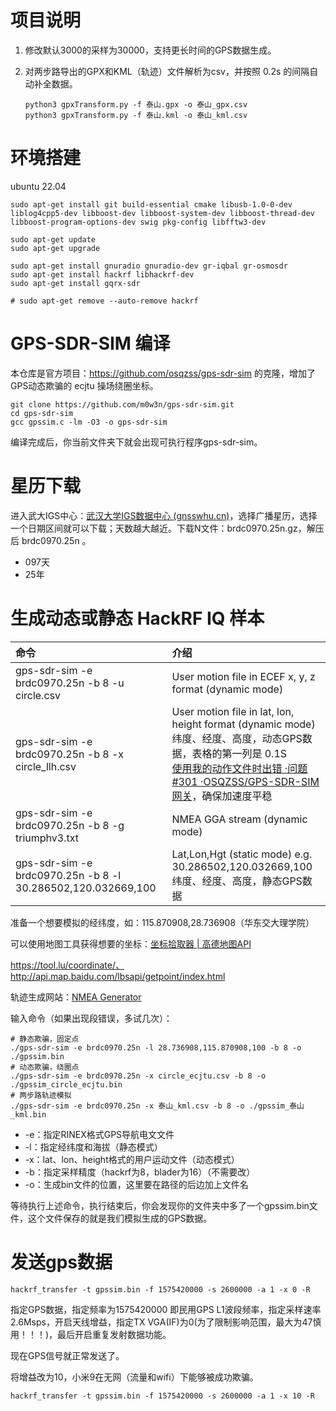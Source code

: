 # 项目说明

1. 修改默认3000的采样为30000，支持更长时间的GPS数据生成。

2. 对两步路导出的GPX和KML（轨迹）文件解析为csv，并按照 0.2s 的间隔自动补全数据。

    ```
    python3 gpxTransform.py -f 泰山.gpx -o 泰山_gpx.csv
    python3 gpxTransform.py -f 泰山.kml -o 泰山_kml.csv
    ```

# 环境搭建

ubuntu 22.04

```
sudo apt-get install git build-essential cmake libusb-1.0-0-dev liblog4cpp5-dev libboost-dev libboost-system-dev libboost-thread-dev libboost-program-options-dev swig pkg-config libfftw3-dev

sudo apt-get update
sudo apt-get upgrade

sudo apt-get install gnuradio gnuradio-dev gr-iqbal gr-osmosdr
sudo apt-get install hackrf libhackrf-dev
sudo apt-get install gqrx-sdr

# sudo apt-get remove --auto-remove hackrf
```

# GPS-SDR-SIM 编译

本仓库是官方项目：https://github.com/osqzss/gps-sdr-sim 的克隆，增加了GPS动态欺骗的 ecjtu 操场绕圈坐标。

```
git clone https://github.com/m0w3n/gps-sdr-sim.git
cd gps-sdr-sim
gcc gpssim.c -lm -O3 -o gps-sdr-sim
```

编译完成后，你当前文件夹下就会出现可执行程序gps-sdr-sim。

# 星历下载

进入武大IGS中心：[武汉大学IGS数据中心 (gnsswhu.cn)](http://www.igs.gnsswhu.cn/index.php)，选择广播星历，选择一个日期区间就可以下载；天数越大越近。下载N文件：brdc0970.25n.gz，解压后 brdc0970.25n 。

- 097天
- 25年

# 生成动态或静态 HackRF IQ 样本

| 命令                                                         | 介绍                                                         |
| :----------------------------------------------------------- | :----------------------------------------------------------- |
| gps-sdr-sim -e brdc0970.25n -b 8 -u circle.csv               | User motion file in ECEF x, y, z format (dynamic mode)       |
| gps-sdr-sim -e brdc0970.25n  -b 8 -x circle_llh.csv          | User motion file in lat, lon, height format (dynamic mode)<br>纬度、经度、高度，动态GPS数据，表格的第一列是 0.1S<br>[使用我的动作文件时出错 ·问题 #301 ·OSQZSS/GPS-SDR-SIM 网关](https://github.com/osqzss/gps-sdr-sim/issues/301)，确保加速度平稳 |
| gps-sdr-sim -e brdc0970.25n  -b 8 -g triumphv3.txt           | NMEA GGA stream (dynamic mode)                               |
| gps-sdr-sim -e brdc0970.25n  -b 8 -l 30.286502,120.032669,100 | Lat,Lon,Hgt (static mode) e.g. 30.286502,120.032669,100<br>纬度、经度、高度，静态GPS数据 |

准备一个想要模拟的经纬度，如：115.870908,28.736908（华东交大理学院）

可以使用地图工具获得想要的坐标：[坐标拾取器 | 高德地图API](https://lbs.amap.com/tools/picker)

https://tool.lu/coordinate/、http://api.map.baidu.com/lbsapi/getpoint/index.html

轨迹生成网站：[NMEA Generator](https://nmeagen.org/)

输入命令（如果出现段错误，多试几次）：

```
# 静态欺骗，固定点
./gps-sdr-sim -e brdc0970.25n -l 28.736908,115.870908,100 -b 8 -o ./gpssim.bin
# 动态欺骗，绕圈点
./gps-sdr-sim -e brdc0970.25n -x circle_ecjtu.csv -b 8 -o ./gpssim_circle_ecjtu.bin
# 两步路轨迹模拟
./gps-sdr-sim -e brdc0970.25n -x 泰山_kml.csv -b 8 -o ./gpssim_泰山_kml.bin
```

- -e：指定RINEX格式GPS导航电文文件
- -l：指定经纬度和海拔（静态模式）
- -x：lat、lon、height格式的用户运动文件（动态模式）
- -b：指定采样精度（hackrf为8，blader为16）（不需要改）
- -o：生成bin文件的位置，这里要在路径的后边加上文件名

等待执行上述命令，执行结束后，你会发现你的文件夹中多了一个gpssim.bin文件，这个文件保存的就是我们模拟生成的GPS数据。

# 发送gps数据

```
hackrf_transfer -t gpssim.bin -f 1575420000 -s 2600000 -a 1 -x 0 -R
```

指定GPS数据，指定频率为1575420000 即民用GPS L1波段频率，指定采样速率2.6Msps，开启天线增益，指定TX VGA(IF)为0(为了限制影响范围，最大为47慎用！！！)，最后开启重复发射数据功能。

现在GPS信号就正常发送了。

将增益改为10，小米9在无网（流量和wifi）下能够被成功欺骗。

```
hackrf_transfer -t gpssim.bin -f 1575420000 -s 2600000 -a 1 -x 10 -R
```

